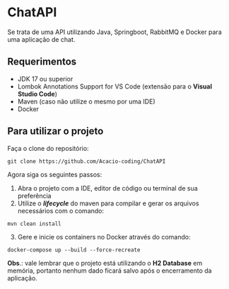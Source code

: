 # ChatAPI

Se trata de uma API utilizando Java, Springboot, RabbitMQ e Docker para uma aplicação de chat.

## Requerimentos

- JDK 17 ou superior
- Lombok Annotations Support for VS Code (extensão para o <b>Visual Studio Code</b>)
- Maven (caso não utilize o mesmo por uma IDE)
- Docker

## Para utilizar o projeto

Faça o clone do repositório:

```
git clone https://github.com/Acacio-coding/ChatAPI
```

Agora siga os seguintes passos:

1. Abra o projeto com a IDE, editor de código ou terminal de sua preferência
2. Utilize o <i><b>lifecycle</b></i> do maven para compilar e gerar os arquivos necessários com o comando:
```
mvn clean install
```
3. Gere e inicie os containers no Docker através do comando:
```
docker-compose up --build --force-recreate
```

<b>Obs</b>.: vale lembrar que o projeto está utilizando o <b>H2 Database</b> em memória, portanto nenhum dado ficará salvo após o encerramento da aplicação.